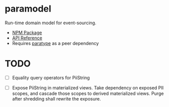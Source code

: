 # paramodel

Run-time domain model for event-sourcing.

* [NPM Package](https://www.npmjs.com/package/paramodel)
* [API Reference](https://github.com/mwikstrom/paramodel/blob/master/docs/paramodel.md)
* Requires [paratype](https://github.com/mwikstrom/paratype#readme) as a peer dependency

# TODO

- [ ] Equality query operators for PiiString

- [ ] Expose PiiString in materialized views. Take dependency on exposed PII scopes,
      and cascade those scopes to derived materialized views. Purge after shredding
      shall rewrite the exposure.